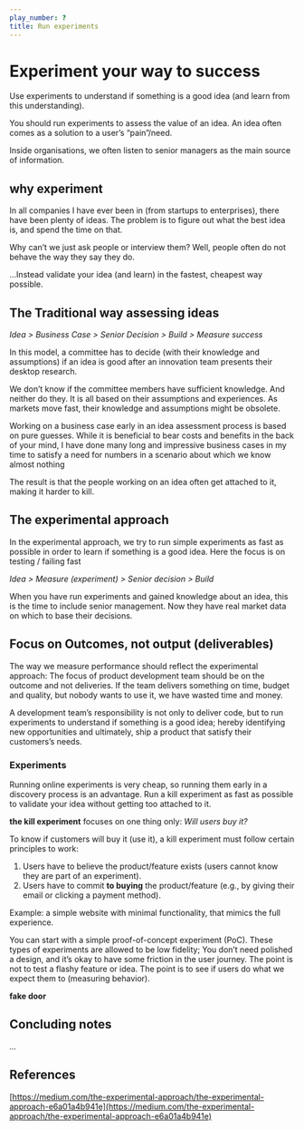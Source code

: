 ```yaml
---
play_number: ?
title: Run experiments
---
```


# Experiment your way to success
Use experiments to understand if something is a good idea (and learn from this understanding).

You should run experiments to assess the value of an idea. An idea often comes as a solution to a user’s “pain”/need.

Inside organisations, we often listen to senior managers as the main source of information.

## why experiment
In all companies I have ever been in (from startups to enterprises), there have been plenty of ideas. The problem is to figure out what the best idea is, and spend the time on that. 

Why can’t we just ask people or interview them? Well, people often do not behave the way they say they do.

…Instead validate your idea (and learn) in the fastest, cheapest way possible.

## The Traditional way assessing ideas
*Idea > Business Case > Senior Decision > Build > Measure success*

In this model, a committee has to decide (with their knowledge and assumptions) if an idea is good after an innovation team presents their desktop research.

We don’t know if the committee members have sufficient knowledge. And neither do they. It is all based on their assumptions and experiences. As markets move fast, their knowledge and assumptions might be obsolete.

Working on a business case early in an idea assessment process is based on pure guesses. While it is beneficial to bear costs and benefits in the back of your mind, I have done many long and impressive business cases in my time to satisfy a need for numbers in a scenario about which we know almost nothing

The result is that the people working on an idea often get attached to it, making it harder to kill.

## The experimental approach
In the experimental approach, we try to run simple experiments as fast as possible in order to learn if something is a good idea. Here the focus is on testing / failing fast 

*Idea > Measure (experiment) > Senior decision > Build*

When you have run experiments and gained knowledge about an idea, this is the time to include senior management. Now they have real market data on which to base their decisions.

## Focus on Outcomes, not output (deliverables)
The way we measure performance should reflect the experimental approach: The focus of product development team should be on the outcome and not deliveries. If the team delivers something on time, budget and quality, but nobody wants to use it, we have wasted time and money.

A development team’s responsibility is not only to deliver code, but to run experiments to understand if something is a good idea; hereby identifying new opportunities and ultimately, ship a product that satisfy their customers’s needs.

### Experiments
Running online experiments is very cheap, so running them early in a discovery process is an advantage. Run a kill experiment as fast as possible to validate your idea without getting too attached to it.

**the kill experiment** focuses on one thing only:
*Will users buy it?*

To know if customers will buy it (use it), a kill experiment must follow certain principles to work:

1. Users have to believe the product/feature exists (users cannot know they are part of an experiment).
1. Users have to commit **to buying** the product/feature (e.g., by giving their email or clicking a payment method).

Example: a simple website with minimal functionality, that mimics the full experience.

You can start with a simple proof-of-concept experiment (PoC). These types of experiments are allowed to be low fidelity; You don’t need polished a design, and it’s okay to have some friction in the user journey. The point is not to test a flashy feature or idea. The point is to see if users do what we expect them to (measuring behavior).


**fake door**



## Concluding notes
*…* 

## References
[https://medium.com/the-experimental-approach/the-experimental-approach-e6a01a4b941e](https://medium.com/the-experimental-approach/the-experimental-approach-e6a01a4b941e)



